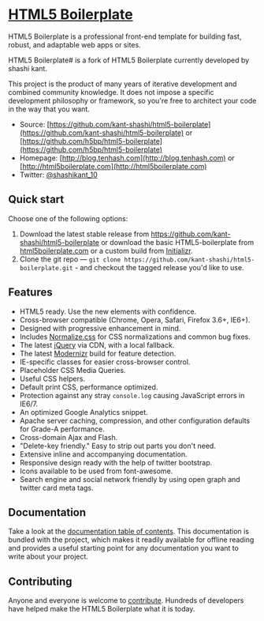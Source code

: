 # [HTML5 Boilerplate](http://html5boilerplate.com)

HTML5 Boilerplate is a professional front-end template for building fast,
robust, and adaptable web apps or sites.

HTML5 Boilerplate# is a fork of HTML5 Boilerplate currently developed by shashi kant.

This project is the product of many years of iterative development and combined
community knowledge. It does not impose a specific development philosophy or
framework, so you're free to architect your code in the way that you want.

* Source: [https://github.com/kant-shashi/html5-boilerplate](https://github.com/kant-shashi/html5-boilerplate) or 
[https://github.com/h5bp/html5-boilerplate](https://github.com/h5bp/html5-boilerplate)
* Homepage: [http://blog.tenhash.com](http://blog.tenhash.com) or [http://html5boilerplate.com](http://html5boilerplate.com)
* Twitter: [@shashikant_10](http://twitter.com/shashikant_10)


## Quick start

Choose one of the following options:

1. Download the latest stable release from
   https://github.com/kant-shashi/html5-boilerplate or download the basic HTML5-boilerplate from 
   [html5boilerplate.com](http://html5boilerplate.com/) or a custom build from
   [Initializr](http://www.initializr.com).
2. Clone the git repo — `git clone
   https://github.com/kant-shashi/html5-boilerplate.git` - and checkout the tagged
   release you'd like to use.


## Features

* HTML5 ready. Use the new elements with confidence.
* Cross-browser compatible (Chrome, Opera, Safari, Firefox 3.6+, IE6+).
* Designed with progressive enhancement in mind.
* Includes [Normalize.css](http://necolas.github.com/normalize.css/) for CSS
  normalizations and common bug fixes.
* The latest [jQuery](http://jquery.com/) via CDN, with a local fallback.
* The latest [Modernizr](http://modernizr.com/) build for feature detection.
* IE-specific classes for easier cross-browser control.
* Placeholder CSS Media Queries.
* Useful CSS helpers.
* Default print CSS, performance optimized.
* Protection against any stray `console.log` causing JavaScript errors in
  IE6/7.
* An optimized Google Analytics snippet.
* Apache server caching, compression, and other configuration defaults for
  Grade-A performance.
* Cross-domain Ajax and Flash.
* "Delete-key friendly." Easy to strip out parts you don't need.
* Extensive inline and accompanying documentation.
* Responsive design ready with the help of twitter bootstrap.
* Icons available to be used from font-awesome.
* Search engine and social network friendly by using open graph and twitter card meta tags.


## Documentation

Take a look at the [documentation table of contents](doc/TOC.md). This
documentation is bundled with the project, which makes it readily available for
offline reading and provides a useful starting point for any documentation you
want to write about your project.


## Contributing

Anyone and everyone is welcome to [contribute](CONTRIBUTING.md). Hundreds of
developers have helped make the HTML5 Boilerplate what it is today.
